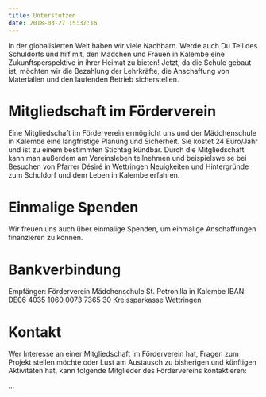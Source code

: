 ```yaml
---
title: Unterstützen
date: 2018-03-27 15:37:16
---
```


In der globalisierten Welt haben wir viele Nachbarn. Werde auch Du Teil des Schuldorfs und hilf mit, den Mädchen und Frauen in Kalembe eine Zukunftsperspektive in ihrer Heimat zu bieten! Jetzt, da die Schule gebaut ist, möchten wir die Bezahlung der Lehrkräfte, die Anschaffung von Materialien und den laufenden Betrieb sicherstellen.

# Mitgliedschaft im Förderverein

Eine Mitgliedschaft im Förderverein ermöglicht uns und der Mädchenschule in Kalembe eine langfristige Planung und Sicherheit. Sie kostet 24 Euro/Jahr und ist zu einem bestimmten Stichtag kündbar. Durch die Mitgliedschaft kann man außerdem am Vereinsleben teilnehmen und beispielsweise bei Besuchen von Pfarrer Désiré in Wettringen Neuigkeiten und Hintergründe zum Schuldorf und dem Leben in Kalembe erfahren. 

# Einmalige Spenden

Wir freuen uns auch über einmalige Spenden, um einmalige Anschaffungen finanzieren zu können.

# Bankverbindung

Empfänger: Förderverein Mädchenschule St. Petronilla in Kalembe
IBAN: DE06 4035 1060 0073 7365 30 
Kreissparkasse Wettringen

# Kontakt

Wer Interesse an einer Mitgliedschaft im Förderverein hat, Fragen zum Projekt stellen möchte oder Lust am Austausch zu bisherigen und künftigen Aktivitäten hat, kann folgende Mitglieder des Fördervereins kontaktieren:

...
